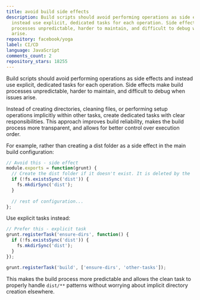 ```yaml
---
title: avoid build side effects
description: Build scripts should avoid performing operations as side effects and
  instead use explicit, dedicated tasks for each operation. Side effects make build
  processes unpredictable, harder to maintain, and difficult to debug when issues
  arise.
repository: facebook/yoga
label: CI/CD
language: JavaScript
comments_count: 2
repository_stars: 18255
---
```


Build scripts should avoid performing operations as side effects and instead use explicit, dedicated tasks for each operation. Side effects make build processes unpredictable, harder to maintain, and difficult to debug when issues arise.

Instead of creating directories, cleaning files, or performing setup operations implicitly within other tasks, create dedicated tasks with clear responsibilities. This approach improves build reliability, makes the build process more transparent, and allows for better control over execution order.

For example, rather than creating a dist folder as a side effect in the main build configuration:

```javascript
// Avoid this - side effect
module.exports = function(grunt) {
  // Create the dist folder if it doesn't exist. It is deleted by the 'clean' task.
  if (!fs.existsSync('dist')) {
    fs.mkdirSync('dist');
  }
  
  // rest of configuration...
};
```

Use explicit tasks instead:

```javascript
// Prefer this - explicit task
grunt.registerTask('ensure-dirs', function() {
  if (!fs.existsSync('dist')) {
    fs.mkdirSync('dist');
  }
});

grunt.registerTask('build', ['ensure-dirs', 'other-tasks']);
```

This makes the build process more predictable and allows the clean task to properly handle `dist/**` patterns without worrying about implicit directory creation elsewhere.